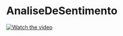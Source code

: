 # AnaliseDeSentimento

[![Watch the video](https://i.imgur.com/vKb2F1B.png)](https://youtu.be/vt5fpE0bzSY)

